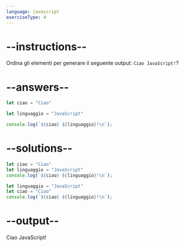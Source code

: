 ```yaml
---
language: javascript
exerciseType: 4
---
```


# --instructions--

Ordina gli elementi per generare il seguente output: `Ciao JavaScript!`?

# --answers--

```javascript
let ciao = "Ciao"
```

```javascript
let linguaggio = "JavaScript"
```

```javascript
console.log(`${ciao} ${linguaggio}!\n`);
```

# --solutions--

```javascript
let ciao = "Ciao"
let linguaggio = "JavaScript"
console.log(`${ciao} ${linguaggio}!\n`);
```

```javascript
let linguaggio = "JavaScript"
let ciao = "Ciao"
console.log(`${ciao} ${linguaggio}!\n`);
```

# --output--

Ciao JavaScript!
